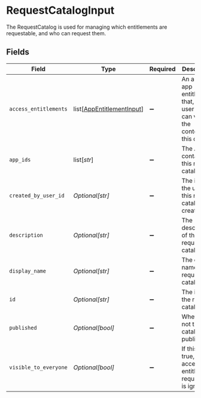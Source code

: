 # RequestCatalogInput

The RequestCatalog is used for managing which entitlements are requestable, and who can request them.


## Fields

| Field                                                                                      | Type                                                                                       | Required                                                                                   | Description                                                                                |
| ------------------------------------------------------------------------------------------ | ------------------------------------------------------------------------------------------ | ------------------------------------------------------------------------------------------ | ------------------------------------------------------------------------------------------ |
| `access_entitlements`                                                                      | list[[AppEntitlementInput](../../models/shared/appentitlementinput.md)]                    | :heavy_minus_sign:                                                                         | An array of app entitlements that, if the user has, can view the contents of this catalog. |
| `app_ids`                                                                                  | list[*str*]                                                                                | :heavy_minus_sign:                                                                         | The Apps contained in this request catalog.                                                |
| `created_by_user_id`                                                                       | *Optional[str]*                                                                            | :heavy_minus_sign:                                                                         | The id of the user this request catalog was created by.                                    |
| `description`                                                                              | *Optional[str]*                                                                            | :heavy_minus_sign:                                                                         | The description of the request catalog.                                                    |
| `display_name`                                                                             | *Optional[str]*                                                                            | :heavy_minus_sign:                                                                         | The display name of the request catalog.                                                   |
| `id`                                                                                       | *Optional[str]*                                                                            | :heavy_minus_sign:                                                                         | The id of the request catalog.                                                             |
| `published`                                                                                | *Optional[bool]*                                                                           | :heavy_minus_sign:                                                                         | Whether or not this catalog is published.                                                  |
| `visible_to_everyone`                                                                      | *Optional[bool]*                                                                           | :heavy_minus_sign:                                                                         | If this is true, the access entitlement requirement is ignored.                            |
